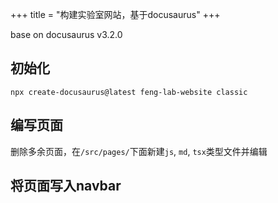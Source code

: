 +++
title = "构建实验室网站，基于docusaurus"
+++

base on docusaurus v3.2.0  

## 初始化

```
npx create-docusaurus@latest feng-lab-website classic
```

## 编写页面

删除多余页面，在`/src/pages/`下面新建`js`, `md`, `tsx`类型文件并编辑  

## 将页面写入navbar
